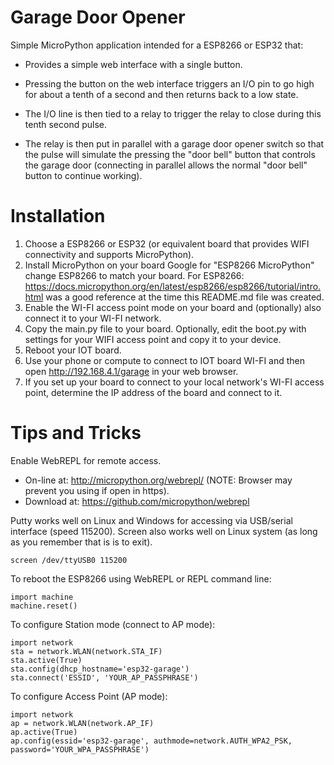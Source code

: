 # Garage Door Opener

Simple MicroPython application intended for a ESP8266 or ESP32 that:

- Provides a simple web interface with a single button.

- Pressing the button on the web interface triggers an I/O pin to go
  high for about a tenth of a second and then returns back to a low
  state.

- The I/O line is then tied to a relay to trigger the relay to close
  during this tenth second pulse.

- The relay is then put in parallel with a garage door opener switch
  so that the pulse will simulate the pressing the "door bell"
  button that controls the garage door (connecting in parallel allows
  the normal "door bell" button to continue working).


# Installation

1. Choose a ESP8266 or ESP32 (or equivalent board that provides WIFI connectivity and supports MicroPython).
2. Install MicroPython on your board Google for "ESP8266 MicroPython" change ESP8266 to match your board. For ESP8266: <https://docs.micropython.org/en/latest/esp8266/esp8266/tutorial/intro.html> was a good reference at the time this README.md file was created.
3. Enable the WI-FI access point mode on your board and (optionally) also connect it to your WI-FI network.
4. Copy the main.py file to your board. Optionally, edit the boot.py with settings for your WIFI access point and copy it to your device.
5. Reboot your IOT board.
6. Use your phone or compute to connect to IOT board WI-FI and then open http://192.168.4.1/garage in your web browser.
7. If you set up your board to connect to your local network's WI-FI access point, determine the IP address of the board and connect to it.


# Tips and Tricks

Enable WebREPL for remote access.
* On-line at: <http://micropython.org/webrepl/> (NOTE: Browser may prevent you using if open in https).
* Download at: <https://github.com/micropython/webrepl>

Putty works well on Linux and Windows for accessing via USB/serial
interface (speed 115200). Screen also works well on Linux system (as
long as you remember that is is <Control-A> <k> to exit).

    screen /dev/ttyUSB0 115200

To reboot the ESP8266 using WebREPL or REPL command line:

    import machine
    machine.reset()

To configure Station mode (connect to AP mode):

    import network
    sta = network.WLAN(network.STA_IF)
    sta.active(True)
    sta.config(dhcp_hostname='esp32-garage')
    sta.connect('ESSID', 'YOUR_AP_PASSPHRASE')

To configure Access Point (AP mode):

    import network
    ap = network.WLAN(network.AP_IF)
    ap.active(True)
    ap.config(essid='esp32-garage', authmode=network.AUTH_WPA2_PSK, password='YOUR_WPA_PASSPHRASE')
